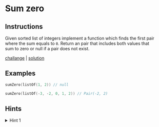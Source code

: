 # Sum zero

## Instructions

Given sorted list of integers implement a function which finds the first pair where the sum equals to `0`. Return an
pair that includes both values that sum to zero or null if a pair does not exist.

[challange](challange.kt) | [solution](solution.kt)

## Examples

```kotlin
sumZero(listOf(1, 2)) // null

sumZero(listOf(-3, -2, 0, 1, 2)) // Pair(-2, 2)
```

## Hints

<details>
<summary>Hint 1</summary>
Use double pointer
</details>
